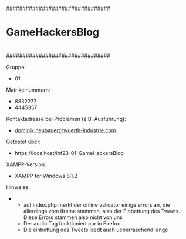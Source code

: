 ################################
#                              #
#         GameHackersBlog      #
#                              #
################################

Gruppe: 
* 01

Matrikelnummern: 
* 8832277
* 4445357

Kontaktadresse bei Problemen (z.B. Ausführung):
* dominik.neubauer@wuerth-industrie.com

Getestet über:
* https://localhost/inf23-01-GameHackersBlog

XAMPP-Version: 
* XAMPP for Windows 8.1.2

Hinweise:
* - auf index.php merkt der online validator einige errors an, die allerdings vom iframe stammen, also der Einbettung des Tweets. Diese Errors     stammen also nicht von uns
  - Der audio Tag funktioniert nur in Firefox
  - Die einbettung des Tweets laedt auch ueberraschend lange





